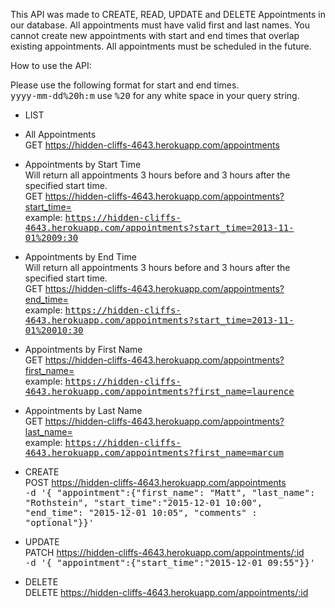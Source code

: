 
This API was made to CREATE, READ, UPDATE and DELETE Appointments in our database. All appointments must have valid first and last names. You cannot create new appointments
with start and end times that overlap existing appointments. All appointments must be scheduled in the future.

How to use the API:

Please use the following format for start and end times.   
<tt>yyyy-mm-dd%20h:m</tt> use <tt>%20</tt> for any white space in your query string.  

* LIST  
* All Appointments    
  GET https://hidden-cliffs-4643.herokuapp.com/appointments         
* Appointments by Start Time  
  Will return all appointments 3 hours before and 3 hours after the specified start time.   
  GET https://hidden-cliffs-4643.herokuapp.com/appointments?start_time=    
  example: <tt>https://hidden-cliffs-4643.herokuapp.com/appointments?start_time=2013-11-01%2009:30</tt>    
* Appointments by End Time  
  Will return all appointments 3 hours before and 3 hours after the specified start time.       
  GET https://hidden-cliffs-4643.herokuapp.com/appointments?end_time=   
  example: <tt>https://hidden-cliffs-4643.herokuapp.com/appointments?start_time=2013-11-01%20010:30</tt>     
* Appointments by First Name    
  GET https://hidden-cliffs-4643.herokuapp.com/appointments?first_name=     
  example: <tt>https://hidden-cliffs-4643.herokuapp.com/appointments?first_name=laurence</tt>       
* Appointments by Last Name     
  GET https://hidden-cliffs-4643.herokuapp.com/appointments?last_name=      
  example: <tt>https://hidden-cliffs-4643.herokuapp.com/appointments?first_name=marcum</tt>     

* CREATE  
  POST https://hidden-cliffs-4643.herokuapp.com/appointments       
  <tt>-d '{ "appointment":{"first_name": "Matt", "last_name": "Rothstein", "start_time":"2015-12-01 10:00", "end_time": "2015-12-01 10:05", "comments" : "optional"}}'</tt>

* UPDATE  
  PATCH https://hidden-cliffs-4643.herokuapp.com/appointments/:id   
  <tt>-d '{ "appointment":{"start_time":"2015-12-01 09:55"}}'</tt>

* DELETE  
  DELETE https://hidden-cliffs-4643.herokuapp.com/appointments/:id   
